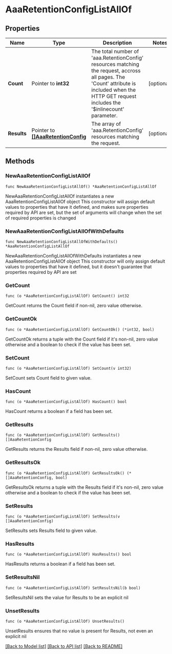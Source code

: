 # AaaRetentionConfigListAllOf

## Properties

Name | Type | Description | Notes
------------ | ------------- | ------------- | -------------
**Count** | Pointer to **int32** | The total number of &#39;aaa.RetentionConfig&#39; resources matching the request, accross all pages. The &#39;Count&#39; attribute is included when the HTTP GET request includes the &#39;$inlinecount&#39; parameter. | [optional] 
**Results** | Pointer to [**[]AaaRetentionConfig**](AaaRetentionConfig.md) | The array of &#39;aaa.RetentionConfig&#39; resources matching the request. | [optional] 

## Methods

### NewAaaRetentionConfigListAllOf

`func NewAaaRetentionConfigListAllOf() *AaaRetentionConfigListAllOf`

NewAaaRetentionConfigListAllOf instantiates a new AaaRetentionConfigListAllOf object
This constructor will assign default values to properties that have it defined,
and makes sure properties required by API are set, but the set of arguments
will change when the set of required properties is changed

### NewAaaRetentionConfigListAllOfWithDefaults

`func NewAaaRetentionConfigListAllOfWithDefaults() *AaaRetentionConfigListAllOf`

NewAaaRetentionConfigListAllOfWithDefaults instantiates a new AaaRetentionConfigListAllOf object
This constructor will only assign default values to properties that have it defined,
but it doesn't guarantee that properties required by API are set

### GetCount

`func (o *AaaRetentionConfigListAllOf) GetCount() int32`

GetCount returns the Count field if non-nil, zero value otherwise.

### GetCountOk

`func (o *AaaRetentionConfigListAllOf) GetCountOk() (*int32, bool)`

GetCountOk returns a tuple with the Count field if it's non-nil, zero value otherwise
and a boolean to check if the value has been set.

### SetCount

`func (o *AaaRetentionConfigListAllOf) SetCount(v int32)`

SetCount sets Count field to given value.

### HasCount

`func (o *AaaRetentionConfigListAllOf) HasCount() bool`

HasCount returns a boolean if a field has been set.

### GetResults

`func (o *AaaRetentionConfigListAllOf) GetResults() []AaaRetentionConfig`

GetResults returns the Results field if non-nil, zero value otherwise.

### GetResultsOk

`func (o *AaaRetentionConfigListAllOf) GetResultsOk() (*[]AaaRetentionConfig, bool)`

GetResultsOk returns a tuple with the Results field if it's non-nil, zero value otherwise
and a boolean to check if the value has been set.

### SetResults

`func (o *AaaRetentionConfigListAllOf) SetResults(v []AaaRetentionConfig)`

SetResults sets Results field to given value.

### HasResults

`func (o *AaaRetentionConfigListAllOf) HasResults() bool`

HasResults returns a boolean if a field has been set.

### SetResultsNil

`func (o *AaaRetentionConfigListAllOf) SetResultsNil(b bool)`

 SetResultsNil sets the value for Results to be an explicit nil

### UnsetResults
`func (o *AaaRetentionConfigListAllOf) UnsetResults()`

UnsetResults ensures that no value is present for Results, not even an explicit nil

[[Back to Model list]](../README.md#documentation-for-models) [[Back to API list]](../README.md#documentation-for-api-endpoints) [[Back to README]](../README.md)


